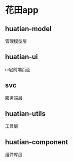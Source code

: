 # 花田app
## huatian-model
管理模型层
## huatian-ui
ui层前端页面
## svc
服务端层
## huatian-utils
工具层
## huatian-component
组件库层

